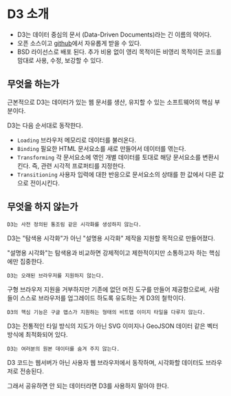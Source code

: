 # D3 소개

- D3는 데이터 중심의 문서 (Data-Driven Documents)라는 긴 이름의 약어다.
- 오픈 소스이고 [github](https://github.com/d3/d3)에서 자유롭게 받을 수 있다.
- BSD 라이선스로 배포 된다. 추가 비용 없이 영리 목적이든 비영리 목적이든 코드를 맘대로 사용, 수정, 보강할 수 있다.

## 무엇을 하는가

근본적으로 D3는 데이터가 있는 웹 문서를 생산, 유지할 수 있는 소프트웨어의 핵심 부분이다.

D3는 다음 순서대로 동작한다.

- ``Loading`` 브라우저 메모리로 데이터를 불러온다.
- ``Binding`` 필요한 HTML 문서요소를 새로 만들어서 데이터를 엮는다.
- ``Transforming`` 각 문서요소에 엮인 개별 데이터를 토대로 해당 문서요소를 변환시킨다. 즉, 관련 시각적 프로퍼티를 지정한다.
- ``Transitioning`` 사용자 입력에 대한 반응으로 문서요소의 상태를 한 값에서 다른 값으로 전이시킨다.

## 무엇을 하지 않는가

``D3는 사전 정의된 통조림 같은 시각화를 생성하지 않는다.``

D3는 "탐색용 시각화"가 아닌 "설명용 시각화" 제작을 지원할 목적으로 만들어졌다.

"설명용 시각화"는 탐색용과 비교하면 강제적이고 제한적이지만 소통하고자 하는 핵심에만 집중한다.

``D3는 오래된 브라우저를 지원하지 않는다.``

구형 브라우저 지원을 거부하지만 기존에 없던 머진 도구를 만들어 제공함으로써, 사람들이 스스로 브라우저를 업그레이드 하도록 유도하는 게 D3의 철학이다.

``D3의 핵심 기능은 구글 맵스가 지원하는 형태의 비트맵 이미지 타일을 다루지 않는다.``

D3는 전통적인 타일 방식의 지도가 아닌 SVG 이미지나 GeoJSON 데이터 같은 벡터 방식에 최적화되어 있다.

``D3는 여러분의 원본 데이터를 숨겨 주지 않는다.``

D3 코드는 웹서버가 아닌 사용자 웹 브라우저에서 동작하며, 시각화할 데이터도 브라우저로 전송된다.

그래서 공유하면 안 되는 데이터라면 D3를 사용하지 말아야 한다.